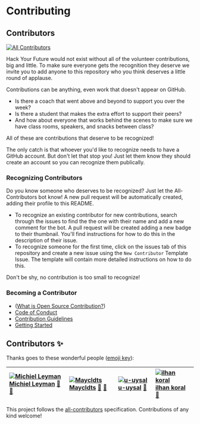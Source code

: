 # Contributing

## Contributors

[![All Contributors](https://img.shields.io/badge/all_contributors-2-orange.svg?style=flat-square)](contributing.md#contributors)

Hack Your Future would not exist without all of the volunteer contributions, big and little. To make sure everyone gets the recognition they deserve we invite you to add anyone to this repository who you think deserves a little round of applause.

Contributions can be anything, even work that doesn't appear on GitHub.

* Is there a coach that went above and beyond to support you over the week?
* Is there a student that makes the extra effort to support their peers?
* And how about everyone that works behind the scenes to make sure we have class rooms, speakers, and snacks between class?

All of these are contributions that deserve to be recognized!

The only catch is that whoever you'd like to recognize needs to have a GitHub account. But don't let that stop you! Just let them know they should create an account so you can recognize them publically.

### Recognizing Contributors

Do you know someone who deserves to be recognized? Just let the All-Contributors bot know! A new pull request will be automatically created, adding their profile to this README.

* To recognize an existing contributor for new contributions, search through the issues to find the the one with their name and add a new comment for the bot.  A pull request will be created adding a new badge to their thumbnail.  You'll find instructions for how to do this in the description of their issue.
* To recognize someone for the first time, click on the issues tab of this repository and create a new issue using the `New Contributor` Template Issue. The template will contain more detailed instructions on how to do this.

Don't be shy, no contribution is too small to recognize!

### Becoming a Contributor

* \([What is Open Source Contribution?](https://github.com/freeCodeCamp/how-to-contribute-to-open-source)\)
* [Code of Conduct](code-of-conduct.md)
* [Contribution Guidelines](https://github.com/HackYourFutureBelgium/home/tree/16a6133d5b628ae00a6d9f1a8efb5fcf884b8c55/guidelines.md)
* [Getting Started](https://github.com/HackYourFutureBelgium/home/tree/16a6133d5b628ae00a6d9f1a8efb5fcf884b8c55/getting-started.md)

## Contributors ✨

Thanks goes to these wonderful people \([emoji key](https://allcontributors.org/docs/en/emoji-key)\):

| [![Michiel Leyman](https://avatars0.githubusercontent.com/u/15386836?v=4) **Michiel Leyman**](https://github.com/MichielLeyman) [💬](contributing.md#question-MichielLeyman) [📓](contributing.md#userTesting-MichielLeyman) | [![Maycldts](https://avatars3.githubusercontent.com/u/46709840?v=4) **Maycldts**](https://github.com/Maycldts) [🤔](contributing.md#ideas-Maycldts) [💼](contributing.md#business-Maycldts) | [![u-uysal](https://avatars1.githubusercontent.com/u/54946794?v=4) **u-uysal**](https://github.com/u-uysal) [💬](contributing.md#question-u-uysal) | [![ilhan koral](https://avatars3.githubusercontent.com/u/40534340?v=4) **ilhan koral**](https://github.com/ikoral) [💬](contributing.md#question-ikoral) |
| :--- | :--- | :--- | :--- |


This project follows the [all-contributors](https://github.com/all-contributors/all-contributors) specification. Contributions of any kind welcome!

